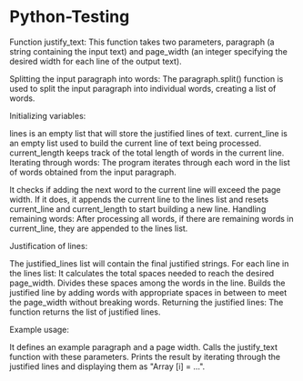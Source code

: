  # Python-Testing

Function justify_text: This function takes two parameters, paragraph (a string containing the input text) and page_width (an integer specifying the desired width for each line of the output text).

Splitting the input paragraph into words: The paragraph.split() function is used to split the input paragraph into individual words, creating a list of words.

Initializing variables:

lines is an empty list that will store the justified lines of text.
current_line is an empty list used to build the current line of text being processed.
current_length keeps track of the total length of words in the current line.
Iterating through words: The program iterates through each word in the list of words obtained from the input paragraph.

It checks if adding the next word to the current line will exceed the page width. If it does, it appends the current line to the lines list and resets current_line and current_length to start building a new line.
Handling remaining words: After processing all words, if there are remaining words in current_line, they are appended to the lines list.

Justification of lines:

The justified_lines list will contain the final justified strings.
For each line in the lines list:
It calculates the total spaces needed to reach the desired page_width.
Divides these spaces among the words in the line.
Builds the justified line by adding words with appropriate spaces in between to meet the page_width without breaking words.
Returning the justified lines: The function returns the list of justified lines.

Example usage:

It defines an example paragraph and a page width.
Calls the justify_text function with these parameters.
Prints the result by iterating through the justified lines and displaying them as "Array [i] = ...".
